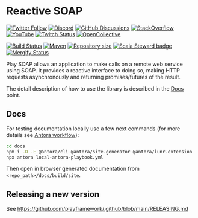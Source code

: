 # Reactive SOAP

[![Twitter Follow](https://img.shields.io/twitter/follow/playframework?label=follow&style=flat&logo=twitter&color=brightgreen)](https://twitter.com/playframework)
[![Discord](https://img.shields.io/discord/931647755942776882?logo=discord&logoColor=white)](https://discord.gg/g5s2vtZ4Fa)
[![GitHub Discussions](https://img.shields.io/github/discussions/playframework/playframework?&logo=github&color=brightgreen)](https://github.com/playframework/playframework/discussions)
[![StackOverflow](https://img.shields.io/static/v1?label=stackoverflow&logo=stackoverflow&logoColor=fe7a16&color=brightgreen&message=playframework)](https://stackoverflow.com/tags/playframework)
[![YouTube](https://img.shields.io/youtube/channel/views/UCRp6QDm5SDjbIuisUpxV9cg?label=watch&logo=youtube&style=flat&color=brightgreen&logoColor=ff0000)](https://www.youtube.com/channel/UCRp6QDm5SDjbIuisUpxV9cg)
[![Twitch Status](https://img.shields.io/twitch/status/playframework?logo=twitch&logoColor=white&color=brightgreen&label=live%20stream)](https://www.twitch.tv/playframework)
[![OpenCollective](https://img.shields.io/opencollective/all/playframework?label=financial%20contributors&logo=open-collective)](https://opencollective.com/playframework)

[![Build Status](https://github.com/playframework/play-soap/actions/workflows/build-test.yml/badge.svg)](https://github.com/playframework/play-soap/actions/workflows/build-test.yml)
[![Maven](https://img.shields.io/maven-central/v/org.playframework/play-soap-client_2.13.svg?logo=apache-maven)](https://mvnrepository.com/artifact/org.playframework/play-soap-client_2.13)
[![Repository size](https://img.shields.io/github/repo-size/playframework/play-soap.svg?logo=git)](https://github.com/playframework/play-soap)
[![Scala Steward badge](https://img.shields.io/badge/Scala_Steward-helping-blue.svg?style=flat&logo=data:image/png;base64,iVBORw0KGgoAAAANSUhEUgAAAA4AAAAQCAMAAAARSr4IAAAAVFBMVEUAAACHjojlOy5NWlrKzcYRKjGFjIbp293YycuLa3pYY2LSqql4f3pCUFTgSjNodYRmcXUsPD/NTTbjRS+2jomhgnzNc223cGvZS0HaSD0XLjbaSjElhIr+AAAAAXRSTlMAQObYZgAAAHlJREFUCNdNyosOwyAIhWHAQS1Vt7a77/3fcxxdmv0xwmckutAR1nkm4ggbyEcg/wWmlGLDAA3oL50xi6fk5ffZ3E2E3QfZDCcCN2YtbEWZt+Drc6u6rlqv7Uk0LdKqqr5rk2UCRXOk0vmQKGfc94nOJyQjouF9H/wCc9gECEYfONoAAAAASUVORK5CYII=)](https://scala-steward.org)
[![Mergify Status](https://img.shields.io/endpoint.svg?url=https://api.mergify.com/v1/badges/playframework/play-soap&style=flat)](https://mergify.com)

Play SOAP allows an application to make calls on a remote web service using SOAP. It provides a reactive interface to doing so, making HTTP requests asynchronously and returning promises/futures of the result.

The detail description of how to use the library is described in the [Docs](https://playframework.github.io/play-soap/2.x/) point.

## Docs

For testing documentation locally use a few next commands (for more details see [Antora workflow](https://github.com/playframework/.github/blob/main/.github/workflows/antora.yml)):

```bash
cd docs
npm i -D -E @antora/cli @antora/site-generator @antora/lunr-extension
npx antora local-antora-playbook.yml
```

Then open in browser generated documentation from `<repo_path>/docs/build/site`.

## Releasing a new version

See https://github.com/playframework/.github/blob/main/RELEASING.md

